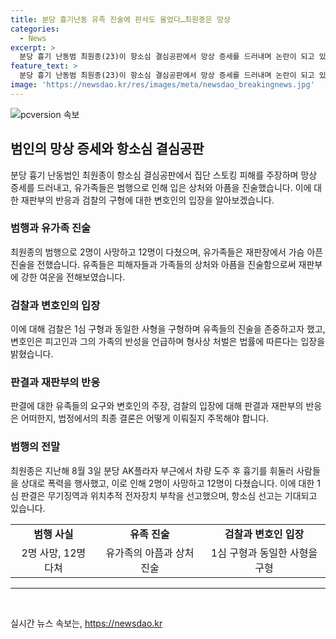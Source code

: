 ```yaml
---
title: 분당 흉기난동 유족 진술에 판사도 울었다…최원종은 망상
categories:
  - News
excerpt: >
  분당 흉기 난동범 최원종(23)이 항소심 결심공판에서 망상 증세를 드러내며 논란이 되고 있다. 피해 유족들은 최원종에게 사형 선고를 요청하며 억울함과 상실감을 토로했고, 법정은 감동적인 순간이었다. 판사도 유족들의 아픔을 이해하겠다고 말했지만, 최원종은 변함없이 냉담한 모습을 보였다. 이에 검찰은 1심과 동일한 사형을 구형하면서 강력한 메시지를 보내고 있다. A씨와 김씨 등 2명을 살해하고 12명을 다치게 한 최원종의 항소심 선고는 8월 20일에 진행된다.
feature_text: >
  분당 흉기 난동범 최원종(23)이 항소심 결심공판에서 망상 증세를 드러내며 논란이 되고 있다. 피해 유족들은 최원종에게 사형 선고를 요청하며 억울함과 상실감을 토로했고, 법정은 감동적인 순간이었다. 판사도 유족들의 아픔을 이해하겠다고 말했지만, 최원종은 변함없이 냉담한 모습을 보였다. 이에 검찰은 1심과 동일한 사형을 구형하면서 강력한 메시지를 보내고 있다. A씨와 김씨 등 2명을 살해하고 12명을 다치게 한 최원종의 항소심 선고는 8월 20일에 진행된다.
image: 'https://newsdao.kr/res/images/meta/newsdao_breakingnews.jpg'
---
```


<p><img src="https://newsdao.kr/res/images/meta/newsdao_breakingnews.jpg" alt="pcversion 속보" /></p>

<h2 data-ke-size="size26">범인의 망상 증세와 항소심 결심공판</h2>

<p data-ke-size="size16">분당 흉기 난동범인 최원종이 항소심 결심공판에서 집단 스토킹 피해를 주장하며 망상 증세를 드러내고, 유가족들은 범행으로 인해 입은 상처와 아픔을 진술했습니다. 이에 대한 재판부의 반응과 검찰의 구형에 대한 변호인의 입장을 알아보겠습니다.</p>

<h3>범행과 유가족 진술</h3>

<p data-ke-size="size16">최원종의 범행으로 2명이 사망하고 12명이 다쳤으며, 유가족들은 재판장에서 가슴 아픈 진술을 전했습니다. 유족들은 피해자들과 가족들의 상처와 아픔을 진술함으로써 재판부에 강한 여운을 전해보였습니다.</p>

<h3>검찰과 변호인의 입장</h3>

<p data-ke-size="size16">이에 대해 검찰은 1심 구형과 동일한 사형을 구형하며 유족들의 진술을 존중하고자 했고, 변호인은 피고인과 그의 가족의 반성을 언급하며 형사상 처벌은 법률에 따른다는 입장을 밝혔습니다.</p>

<h3>판결과 재판부의 반응</h3>

<p data-ke-size="size16">판결에 대한 유족들의 요구와 변호인의 주장, 검찰의 입장에 대해 판결과 재판부의 반응은 어떠한지, 법정에서의 최종 결론은 어떻게 이뤄질지 주목해야 합니다.</p>

<h3>범행의 전말</h3>

<p data-ke-size="size16">최원종은 지난해 8월 3일 분당 AK플라자 부근에서 차량 도주 후 흉기를 휘둘러 사람들을 상대로 폭력을 행사했고, 이로 인해 2명이 사망하고 12명이 다쳤습니다. 이에 대한 1심 판결은 무기징역과 위치추적 전자장치 부착을 선고했으며, 항소심 선고는 기대되고 있습니다.</p>

<table>
    <tr>
        <td style="text-align: center; height: 17px;"><b>범행 사실</b></td>
        <td style="text-align: center; height: 17px;"><b>유족 진술</b></td>
        <td style="text-align: center; height: 17px;"><b>검찰과 변호인 입장</b></td>
    </tr>
    <tr>
        <td style="text-align: center; height: 17px;">2명 사망, 12명 다쳐</td>
        <td style="text-align: center; height: 17px;">유가족의 아픔과 상처 진술</td>
        <td style="text-align: center; height: 17px;">1심 구형과 동일한 사형을 구형</td>
    </tr>
</table>

<hr>

<p data-ke-size="size16">&nbsp;</p>
실시간 뉴스 속보는, <a href="https://newsdao.kr" rel="dofollow">https://newsdao.kr</a>


